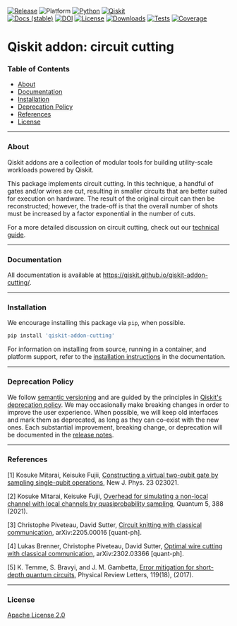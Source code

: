 <!-- SHIELDS -->
<div align="left">

  [![Release](https://img.shields.io/pypi/v/qiskit-addon-cutting.svg?label=Release)](https://github.com/Qiskit-Extensions/qiskit-addon-cutting/releases)
  ![Platform](https://img.shields.io/badge/%F0%9F%92%BB%20Platform-Linux%20%7C%20macOS%20%7C%20Windows-informational)
  [![Python](https://img.shields.io/pypi/pyversions/qiskit-addon-cutting?label=Python&logo=python)](https://www.python.org/)
  [![Qiskit](https://img.shields.io/badge/Qiskit%20-%20%3E%3D1.1%20-%20%236133BD?logo=Qiskit)](https://github.com/Qiskit/qiskit)
<br />
  [![Docs (stable)](https://img.shields.io/badge/%F0%9F%93%84%20Docs-stable-blue.svg)](https://qiskit.github.io/qiskit-addon-cutting/)
  [![DOI](https://zenodo.org/badge/543181258.svg)](https://zenodo.org/badge/latestdoi/543181258)
  [![License](https://img.shields.io/github/license/Qiskit/qiskit-addon-cutting?label=License)](LICENSE.txt)
  [![Downloads](https://img.shields.io/pypi/dm/qiskit-addon-cutting.svg?label=Downloads)](https://pypi.org/project/qiskit-addon-cutting/)
  [![Tests](https://github.com/Qiskit/qiskit-addon-cutting/actions/workflows/test_latest_versions.yml/badge.svg)](https://github.com/Qiskit/qiskit-addon-cutting/actions/workflows/test_latest_versions.yml)
  [![Coverage](https://coveralls.io/repos/github/Qiskit/qiskit-addon-cutting/badge.svg?branch=main)](https://coveralls.io/github/Qiskit/qiskit-addon-cutting?branch=main)

# Qiskit addon: circuit cutting

### Table of Contents

* [About](#about)
* [Documentation](#documentation)
* [Installation](#installation)
* [Deprecation Policy](#deprecation-policy)
* [References](#references)
* [License](#license)

----------------------------------------------------------------------------------------------------

### About

Qiskit addons are a collection of modular tools for building utility-scale workloads powered by Qiskit.

This package implements circuit cutting.  In this technique, a handful of gates and/or wires are cut, resulting in smaller circuits that are better suited for execution on hardware.  The result of the original circuit can then be reconstructed; however, the trade-off is that the overall number of shots must be increased by a factor exponential in the number of cuts.

For a more detailed discussion on circuit cutting, check out our [technical guide](https://qiskit.github.io/qiskit-addon-cutting/explanation/index.html#overview-of-circuit-cutting).

----------------------------------------------------------------------------------------------------
  
### Documentation

All documentation is available at https://qiskit.github.io/qiskit-addon-cutting/.

----------------------------------------------------------------------------------------------------
  
### Installation

We encourage installing this package via ``pip``, when possible.

```bash
pip install 'qiskit-addon-cutting'
```

For information on installing from source, running in a container, and platform support, refer to the [installation instructions](https://qiskit.github.io/qiskit-addon-cutting/install.html) in the documentation.

----------------------------------------------------------------------------------------------------

### Deprecation Policy

We follow [semantic versioning](https://semver.org/) and are guided by the principles in [Qiskit's deprecation policy](https://github.com/Qiskit/qiskit/blob/main/DEPRECATION.md).  We may occasionally make breaking changes in order to improve the user experience.  When possible, we will keep old interfaces and mark them as deprecated, as long as they can co-exist with the new ones.  Each substantial improvement, breaking change, or deprecation will be documented in the [release notes](https://qiskit.github.io/qiskit-addon-cutting/release-notes.html).

----------------------------------------------------------------------------------------------------

### References

[1] Kosuke Mitarai, Keisuke Fujii, [Constructing a virtual two-qubit gate by sampling single-qubit operations](https://iopscience.iop.org/article/10.1088/1367-2630/abd7bc), New J. Phys. 23 023021.

[2] Kosuke Mitarai, Keisuke Fujii, [Overhead for simulating a non-local channel with local channels by quasiprobability sampling](https://quantum-journal.org/papers/q-2021-01-28-388/), Quantum 5, 388 (2021).

[3] Christophe Piveteau, David Sutter, [Circuit knitting with classical communication](https://arxiv.org/abs/2205.00016), arXiv:2205.00016 [quant-ph].

[4] Lukas Brenner, Christophe Piveteau, David Sutter, [Optimal wire cutting with classical communication](https://arxiv.org/abs/2302.03366), arXiv:2302.03366 [quant-ph].

[5] K. Temme, S. Bravyi, and J. M. Gambetta, [Error mitigation for short-depth quantum circuits](https://journals.aps.org/prl/abstract/10.1103/PhysRevLett.119.180509), Physical Review Letters, 119(18), (2017).
  
----------------------------------------------------------------------------------------------------

<!-- LICENSE -->
### License
[Apache License 2.0](LICENSE.txt)
